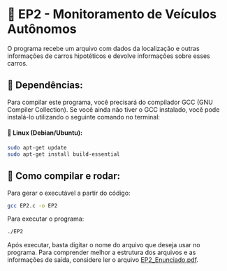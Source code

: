 # 🚙 EP2 - Monitoramento de Veículos Autônomos

O programa recebe um arquivo com dados da localização e outras informações de carros hipotéticos e devolve informações sobre esses carros. 

## 🔗 Dependências:
Para compilar este programa, você precisará do compilador GCC (GNU Compiler Collection). Se você ainda não tiver o GCC instalado, você pode instalá-lo utilizando o seguinte comando no terminal:

#### 🐧 Linux (Debian/Ubuntu):

```bash
sudo apt-get update
sudo apt-get install build-essential
```

## 🔧 Como compilar e rodar:
Para gerar o executável a partir do código:
```bash
gcc EP2.c -o EP2
```
Para executar o programa:
```bash
./EP2
```
Após executar, basta digitar o nome do arquivo que deseja usar no programa. Para comprender melhor a estrutura dos arquivos e as informações de saída, considere ler o arquivo [EP2_Enunciado.pdf](https://github.com/Od4ir/MAC-0110/blob/main/EP2/Enunciado%20e%20Exemplos/EP2_Enunciado.pdf). 